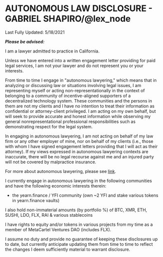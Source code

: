 # AUTONOMOUS LAW DISCLOSURE - GABRIEL SHAPIRO/@lex_node

Last Fully Updated: 5/18/2021

***Please be advised:***

I am a lawyer admitted to practice in California. 

Unless we have entered into a written engagement letter providing for paid legal services, I am not your lawyer and do not represent you or your interests.

From time to time I engage in "autonomous lawyering," which means that in analyzing or discussing law or situations involving legal issues, I am representing myself or acting non-representationally in the context of belonging to a community of incentive-aligned supporters of a decentralized technology system. These communities and the persons in them are not my clients and I have no intention to treat their information as confidential or attorney-client privileged. I am acting on my own behalf, but will seek to provide accurate and honest information while observing my general nonrepresentational professional responsibilities such as demonstrating respect for the legal system. 

In engaging in autonomous lawyering, I am not acting on behalf of my law firm or any other employer of mine, nor on behalf of my clients (i.e., those with whom I have signed engagement letters providing that I will act as their attorney). If my views expressed in autonomous lawyering contexts are inaccurate, there will be no legal recourse against me and an injured party will not be covered by malpractice insurance.

For more about autonomous lawyering, please see [link](https://lexnode.substack.com/p/autonomous-lawyering). 

I currently engage in autonomous lawyering in the following communities and have the following economic interests therein: 
*  the yearn.finance / YFI community (own ~2 YFI and stake various tokens in yearn.finance vaults)

I also hold non-immaterial amounts (by portfolio %) of BTC, XMR, ETH, SUSHI, LDO, FLX, RAI & various stablecoins

I have rights to equity and/or tokens in various projects from my time as a member of MetaCartel Ventures DAO (includes FLX). 

I assume no duty and provide no guarantee of keeping these disclosures up to date, but currently anticipate updating them from time to time to reflect the changes I deem sufficiently material to warrant disclosure. 







